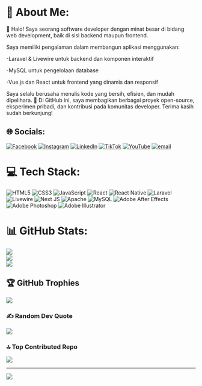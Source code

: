 # 💫 About Me:
👋 Halo! Saya seorang software developer dengan minat besar di bidang web development, baik di sisi backend maupun frontend.

Saya memiliki pengalaman dalam membangun aplikasi menggunakan:

-Laravel & Livewire untuk backend dan komponen interaktif

-MySQL untuk pengelolaan database

-Vue.js dan React untuk frontend yang dinamis dan responsif

Saya selalu berusaha menulis kode yang bersih, efisien, dan mudah dipelihara.
🚀 Di GitHub ini, saya membagikan berbagai proyek open-source, eksperimen pribadi, dan kontribusi pada komunitas developer.
Terima kasih sudah berkunjung!


## 🌐 Socials:
[![Facebook](https://img.shields.io/badge/Facebook-%231877F2.svg?logo=Facebook&logoColor=white)](https://facebook.com/profile.php?id=100078974515888) [![Instagram](https://img.shields.io/badge/Instagram-%23E4405F.svg?logo=Instagram&logoColor=white)](https://instagram.com/Lukman_cale007) [![LinkedIn](https://img.shields.io/badge/LinkedIn-%230077B5.svg?logo=linkedin&logoColor=white)](https://linkedin.com/in/lukman) [![TikTok](https://img.shields.io/badge/TikTok-%23000000.svg?logo=TikTok&logoColor=white)](https://tiktok.com/@Lukmancale007) [![YouTube](https://img.shields.io/badge/YouTube-%23FF0000.svg?logo=YouTube&logoColor=white)](https://youtube.com/@cale007) [![email](https://img.shields.io/badge/Email-D14836?logo=gmail&logoColor=white)](mailto:Lukmancale007@gmail.com) 

# 💻 Tech Stack:
 ![HTML5](https://img.shields.io/badge/html5-%23E34F26.svg?style=flat&logo=html5&logoColor=white) ![CSS3](https://img.shields.io/badge/css3-%231572B6.svg?style=flat&logo=css3&logoColor=white) ![JavaScript](https://img.shields.io/badge/javascript-%23323330.svg?style=flat&logo=javascript&logoColor=%23F7DF1E) ![React](https://img.shields.io/badge/react-%2320232a.svg?style=flat&logo=react&logoColor=%2361DAFB) ![React Native](https://img.shields.io/badge/react_native-%2320232a.svg?style=flat&logo=react&logoColor=%2361DAFB) ![Laravel](https://img.shields.io/badge/laravel-%23FF2D20.svg?style=flat&logo=laravel&logoColor=white) ![Livewire](https://img.shields.io/badge/livewire-%234e56a6.svg?style=flat&logo=livewire&logoColor=white) ![Next JS](https://img.shields.io/badge/Next-black?style=flat&logo=next.js&logoColor=white) ![Apache](https://img.shields.io/badge/apache-%23D42029.svg?style=flat&logo=apache&logoColor=white) ![MySQL](https://img.shields.io/badge/mysql-4479A1.svg?style=flat&logo=mysql&logoColor=white) ![Adobe After Effects](https://img.shields.io/badge/Adobe%20After%20Effects-9999FF.svg?style=flat&logo=Adobe%20After%20Effects&logoColor=white) ![Adobe Photoshop](https://img.shields.io/badge/adobe%20photoshop-%2331A8FF.svg?style=flat&logo=adobe%20photoshop&logoColor=white) ![Adobe Illustrator](https://img.shields.io/badge/adobe%20illustrator-%23FF9A00.svg?style=flat&logo=adobe%20illustrator&logoColor=white)
# 📊 GitHub Stats:
![](https://github-readme-stats.vercel.app/api?username=Lukmancale007&theme=radical&hide_border=false&include_all_commits=false&count_private=false)<br/>
![](https://nirzak-streak-stats.vercel.app/?user=Lukmancale007&theme=radical&hide_border=false)<br/>
![](https://github-readme-stats.vercel.app/api/top-langs/?username=Lukmancale007&theme=radical&hide_border=false&include_all_commits=false&count_private=false&layout=compact)

## 🏆 GitHub Trophies
![](https://github-profile-trophy.vercel.app/?username=Lukmancale007&theme=material-palenight&no-frame=false&no-bg=true&margin-w=4)

### ✍️ Random Dev Quote
![](https://quotes-github-readme.vercel.app/api?type=horizontal&theme=tokyonight)

### 🔝 Top Contributed Repo
![](https://github-contributor-stats.vercel.app/api?username=Lukmancale007&limit=5&theme=merko&combine_all_yearly_contributions=true)

---
[![](https://visitcount.itsvg.in/api?id=Lukmancale007&icon=0&color=0)](https://visitcount.itsvg.in)

<!-- Proudly created with GPRM ( https://gprm.itsvg.in ) -->
